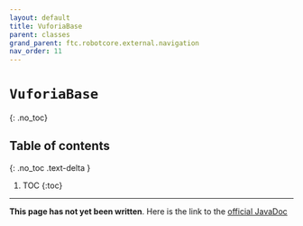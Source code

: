 ```yaml
---
layout: default
title: VuforiaBase
parent: classes
grand_parent: ftc.robotcore.external.navigation
nav_order: 11
---
```

# `VuforiaBase`
{: .no_toc}

## Table of contents
{: .no_toc .text-delta }

1. TOC
{:toc}
---
**This page has not yet been written**. Here is the link to the [official JavaDoc](https://ftctechnh.github.io/ftc_app/doc/javadoc/org/firstinspires/ftc/robotcore/external/navigation/VuforiaBase.html)
        
